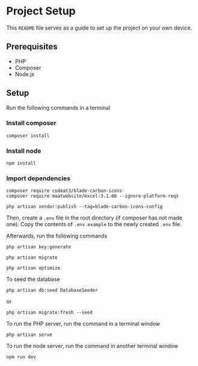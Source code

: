 # Project Setup
This `README` file serves as a guide to set up the project on your own device.

## Prerequisites
- PHP
- Composer
- Node.js

## Setup
Run the following commands in a terminal

### Install composer
```
composer install
```

### Install node
```
npm install
```

### Import dependencies
```
composer require codeat3/blade-carbon-icons
composer require maatwebsite/excel:3.1.60 --ignore-platform-reqs
```
```
php artisan vendor:publish --tag=blade-carbon-icons-config
```

Then, create a `.env` file in the root directory (if composer has not made one).
Copy the contents of `.env.example` to the newly created `.env` file.

Afterwards, run the following commands

```
php artisan key:generate
```
```
php artisan migrate
```
```
php artisan optimize
```

To seed the database
```
php artisan db:seed DatabaseSeeder
```
or
```
php artisan migrate:fresh --seed
```

To run the PHP server, run the command in a terminal window
```
php artisan serve
```

To run the node server, run the command in another terminal window
```
npm run dev
```
